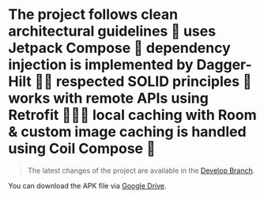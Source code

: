 # The project follows clean architectural guidelines 🧼 uses Jetpack Compose 🌈 dependency injection is implemented by Dagger-Hilt 🥷🏼 respected SOLID principles 🚧 works with remote APIs using Retrofit 👨🏼‍💻 local caching with Room & custom image caching is handled using Coil Compose 🍄

 > The latest changes of the project are available in the [Develop Branch]([https://drive.google.com/file/d/1-KtQGMDp67jaPs-YjU39_gO42LqnL0O1/view?usp=sharing](https://github.com/RadmanHayati/cafebazar/tree/develop)).
>
You can download the APK file via [Google Drive](https://drive.google.com/file/d/1-KtQGMDp67jaPs-YjU39_gO42LqnL0O1/view?usp=sharing).

